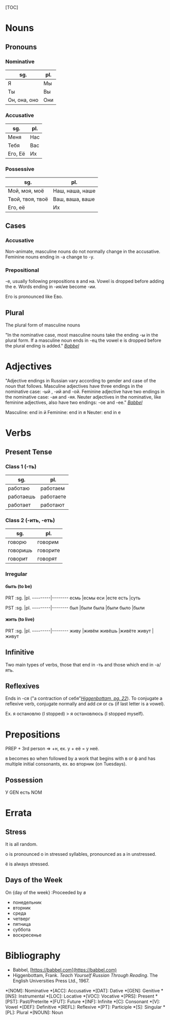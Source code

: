 [TOC]

# Nouns

## Pronouns

### Nominative

sg.         | pl.
------------|-------
Я           | Мы
Ты          | Вы
Он, она, оно| Они

### Accusative

sg.         | pl.
------------|-------
Меня        | Нас
Тебя        | Вас
Его, Её     | Их

### Possessive

sg.              | pl.
-----------------|-------
Мой, моя, моё    | Наш, наша, наше
Твой, твоя, твоё | Ваш, ваша, ваше
Его, её          | Их

## Cases

### Accusative

Non-animate, masculine nouns do not normally change in the accusative. Feminine nouns ending in -а change to -у.

### Prepositional

-е, usually following prepositions в and на.
Vowel is dropped before adding the е.
Words ending in -ия/ие become -ии.

Его is pronounced like Ево.

## Plural

The plural form of masculine nouns

"In the nominative case, most masculine nouns take the ending -ы in the plural form. If a masculine noun ends in -ец the vowel e is dropped before the plural ending is added." <cite>[Babbel](#Babbel)</cite>

# Adjectives

"Adjective endings in Russian vary according to gender and case of the noun that follows. Masculine adjectives have three endings in the nominative case: -ый , -ий and -ой. Feminine adjective have two endings in the nominative case: -ая and -яя. Neuter adjectives in the nominative, like feminine adjectives, also have two endings: -ое and -ее." <cite>[Babbel](#Babbel)</cite>

Masculine: end in й
Feminine: end in я
Neuter: end in е

# Verbs

## Present Tense

### Class 1 (-ть)

sg.      |pl.
---------|-------- 
работаю  |работаем
работаешь|работаете
работает |работают

### Class 2 (-ить, -еть)

sg.      |pl.
---------|-------- 
говорю   |говорим
говоришь |говорите
говорит  |говорят

### Irregular

#### быть (to be)

PRT
:sg.     |pl.
---------|-------- 
есмь     |есмы
еси      |есте
есть     |суть

PST
:sg.     |pl.
---------|-------- 
был      |были
была     |были
было     |были



#### жить (to live)

PRT
:sg.     |pl.
---------|-------- 
живу     |живём
живёшь   |живёте
живут    |живут


## Infinitive

Two main types of verbs, those that end in -ть and those which end in -а/ять.

## Reflexives

Ends in -ся ("a contraction of себя"<cite>[Higgenbottam, pg. 22](#Higgenbottam)</cite>). To conjugate a reflexive verb, conjugate normally and add _ся_ or _сь_ (if last letter is a vowel).

Ex. я остановлю (I stopped) > я остановлюсь (I stopped myself).

# Prepositions

PREP + 3rd person => +н, ex. у + её = у неё.

в becomes во when followed by a work that begins with в or ф and has multiple initial consonants, ex. во вторник (on Tuesdays).

## Possession

У GEN есть NOM

# Errata

## Stress

It is all random.

о is pronounced о in stressed syllables, pronounced as а in unstressed.

ё is always stressed.

## Days of the Week

On {day of the week}
:Proceeded by _в_

* понедельник
* вторник
* среда
* четверг
* пятница
* суббота
* воскресенье

# Bibliography
* <source id="Babbel">Babbel, [https://babbel.com](https://babbel.com)</source>
* <source id="Higgenbottam">Higgenbottam, Frank. _Teach Yourself Russian Through Reading_. The English Universities Press Ltd., 1967.</source>

<!-- Abbreviations -->
*[NOM]: Nominative
*[ACC]: Accusative
*[DAT]: Dative
*[GEN]: Genitive
*[INS]: Instrumental
*[LOC]: Locative
*[VOC]: Vocative
*[PRS]: Present
*[PST]: Past/Preterite
*[FUT]: Future
*[INF]: Infinite
*[C]: Consonant
*[V]: Vowel
*[DEF]: Definitive
*[REFL]: Reflexive
*[PT]: Participle
*[S]: Singular
*[PL]: Plural
*[NOUN]: Noun